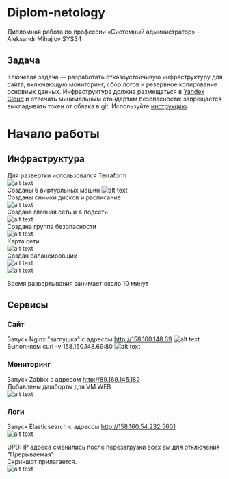 # Diplom-netology
Дипломная работа по профессии «Системный администратор» - Aleksandr Mihajlov SYS34

## Задача

Ключевая задача — разработать отказоустойчивую инфраструктуру для сайта, включающую мониторинг, сбор логов и резервное копирование основных данных. 
Инфраструктура должна размещаться в [Yandex Cloud](https://cloud.yandex.com/) и отвечать минимальным стандартам безопасности: запрещается выкладывать токен от облака в git. 
Используйте [инструкцию](https://cloud.yandex.ru/docs/tutorials/infrastructure-management/terraform-quickstart#get-credentials).



# Начало работы  



## Инфраструктура  

Для развертки использовался Terraform  
![alt text](https://github.com/AleksandrMihajlov/Diplom-netology/blob/main/Screen/1.png)  
Созданы 6 виртуальных машин
![alt text](https://github.com/AleksandrMihajlov/Diplom-netology/blob/main/Screen/2.png)  
Созданы снимки дисков и расписание  
![alt text](https://github.com/AleksandrMihajlov/Diplom-netology/blob/main/Screen/3.png)  
Создана главная сеть и 4 подсети  
![alt text](https://github.com/AleksandrMihajlov/Diplom-netology/blob/main/Screen/4.png)  
Создана группа безопасности  
![alt text](https://github.com/AleksandrMihajlov/Diplom-netology/blob/main/Screen/5.png)  
Карта сети  
![alt text](https://github.com/AleksandrMihajlov/Diplom-netology/blob/main/Screen/6.png)  
Создан балансировщик  
![alt text](https://github.com/AleksandrMihajlov/Diplom-netology/blob/main/Screen/7.png)  
![alt text](https://github.com/AleksandrMihajlov/Diplom-netology/blob/main/Screen/8.png)  
  
Время развертывания занимает около 10 минут  
  
## Сервисы  
  
  
### Сайт  

Запуск Nginx "заглушка" с адресом http://158.160.148.69
![alt text](https://github.com/AleksandrMihajlov/Diplom-netology/blob/main/Screen/2.2.png)  
Выполняем curl -v 158.160.148.69:80
![alt text](https://github.com/AleksandrMihajlov/Diplom-netology/blob/main/Screen/2.1.png)  
  
### Мониторинг  
  
Запуск Zabbix c адресом http://89.169.145.182  
Добавлены дашборты для VM WEB  
![alt text](https://github.com/AleksandrMihajlov/Diplom-netology/blob/main/Screen/2.3.png)  
  
### Логи

Запуск Elasticsearch c адресом http://158.160.54.232:5601  
![alt text](https://github.com/AleksandrMihajlov/Diplom-netology/blob/main/Screen/2.4.png)  
  
UPD: IP адреса сменились после перезагрузки всех вм для отключения "Прерываемая"  
Скриншот прилагается.  
![alt text]()